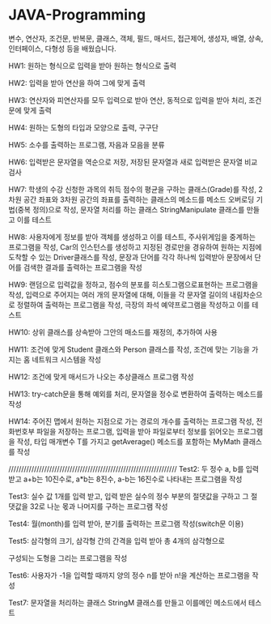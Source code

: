 # JAVA-Programming

변수, 연산자, 조건문, 반복문, 클래스, 객체, 필드, 매서드, 접근제어, 생성자, 배열, 상속, 인터페이스, 다형성 등을 배웠습니다.

HW1: 원하는 형식으로 입력을 받아 원하는 형식으로 출력

HW2: 입력을 받아 연산을 하여 그에 맞게 출력

HW3: 연산자와 피연산자를 모두 입력으로 받아 연산, 동적으로 입력을 받아 처리, 조건문에 맞게 출력

HW4: 원하는 도형의 타입과 모양으로 출력, 구구단

HW5: 소수를 출력하는 프로그램, 자음과 모음을 분류

HW6: 입력받은 문자열을 역순으로 저장, 저장된 문자열과 새로 입력받은 문자열 비교검사

HW7: 학생의 수강 신청한 과목의 취득 점수의 평균을 구하는 클래스(Grade)를 작성, 2차원 공간 좌표와 3차원 공간의 좌표를 출력하는 클래스의 메소드를 메소드 오버로딩 기법(중복 정의)으로 작성, 문자열 처리를 하는 클래스 StringManipulate 클래스를 만들고 이를 테스트

HW8: 사용자에게 정보를 받아 객체를 생성하고 이를 테스트, 주사위게임을 중계하는 프로그램을 작성, Car의 인스턴스를 생성하고 지정된 경로만을 경유하여 원하는 지점에 도착할 수 있는 Driver클래스를 작성, 문장과 단어를 각각 하나씩 입력받아 문장에서 단어를 검색한 결과를 출력하는 프로그램을 작성

HW9: 랜덤으로 입력값을 정하고, 점수의 분포를 히스토그램으로표현하는 프로그램을 작성, 입력으로 주어지는 여러 개의 문자열에 대해, 이들을 각 문자열 길이의 내림차순으로 정렬하여 출력하는 프로그램을 작성, 극장의 좌석 예약프로그램을 작성하고 이를 테스트

HW10: 상위 클래스를 상속받아 그안의 매소드를 재정의, 추가하여 사용

HW11: 조건에 맞게 Student 클래스와 Person 클래스를 작성, 조건에 맞는 기능을 가지는 홈 네트워크 시스템을 작성

HW12: 조건에 맞게 매서드가 나오는 추상클래스 프로그램 작성

HW13: try-catch문을 통해 예외를 처리, 문자열을 정수로 변환하여 출력하는 메소드를 작성

HW14: 주어진 맵에서 원하는 지점으로 가는 경로의 개수를 출력하는 프로그램 작성, 전화번호부 파일을 저장하는 프로그램, 입력을 받아 파일로부터 정보를 읽어오는 프로그램을 작성, 타입 매개변수 T를 가지고 getAverage() 메소드를 포함하는 MyMath 클래스를 작성

//////////////////////////////////////////////////////////////////
Test2: 두 정수 a, b를 입력 받고 a+b는 10진수로, a*b는 8진수, a-b는 16진수로 나타내는 프로그램을 작성

Test3: 실수 값 1개를 입력 받고, 입력 받은 실수의 정수 부분의 절댓값을 구하고 그 절댓값을 32로 나눈 몫과 나머지를 구하는 프로그램 작성

Test4: 월(month)를 입력 받아, 분기를 출력하는 프로그램 작성(switch문 이용)

Test5: 삼각형의 크기, 삼각형 간의 간격을 입력 받아 총 4개의 삼각형으로

구성되는 도형을 그리는 프로그램을 작성

Test6: 사용자가 -1을 입력할 때까지 양의 정수 n를 받아 n!을 계산하는 프로그램을 작성

Test7: 문자열을 처리하는 클래스 StringM 클래스를 만들고 이를메인 메소드에서 테스트
